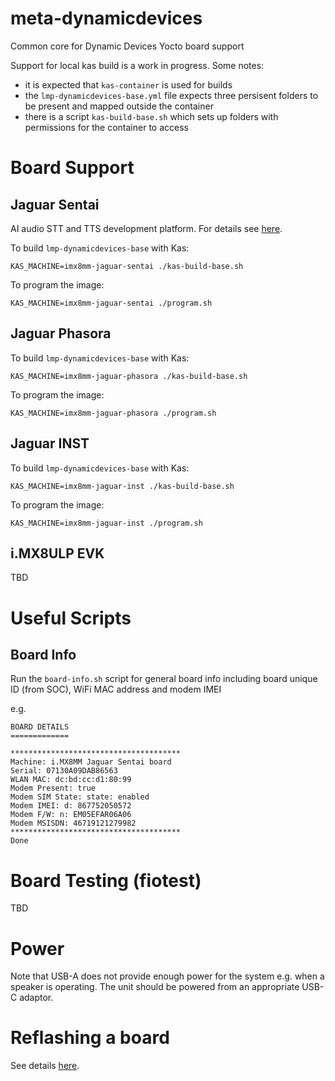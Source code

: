 # meta-dynamicdevices

Common core for Dynamic Devices Yocto board support

Support for local kas build is a work in progress. Some notes:

- it is expected that `kas-container` is used for builds
- the `lmp-dynamicdevices-base.yml` file expects three persisent folders to be present and mapped outside the container
- there is a script `kas-build-base.sh` which sets up folders with permissions for the container to access

# Board Support

## Jaguar Sentai

AI audio STT and TTS development platform. For details see [here](https://github.com/DynamicDevices/meta-dynamicdevices/wiki/Jaguar-Sentai-Board).

To build `lmp-dynamicdevices-base` with Kas:

`KAS_MACHINE=imx8mm-jaguar-sentai ./kas-build-base.sh`

To program the image:

`KAS_MACHINE=imx8mm-jaguar-sentai ./program.sh`

## Jaguar Phasora

To build `lmp-dynamicdevices-base` with Kas:

`KAS_MACHINE=imx8mm-jaguar-phasora ./kas-build-base.sh`

To program the image:

`KAS_MACHINE=imx8mm-jaguar-phasora ./program.sh`

## Jaguar INST

To build `lmp-dynamicdevices-base` with Kas:

`KAS_MACHINE=imx8mm-jaguar-inst ./kas-build-base.sh`

To program the image:

`KAS_MACHINE=imx8mm-jaguar-inst ./program.sh`

## i.MX8ULP EVK

TBD

# Useful Scripts

## Board Info

Run the `board-info.sh` script for general board info including board unique ID (from SOC), WiFi MAC address and modem IMEI

e.g.

```
BOARD DETAILS
=============

**************************************
Machine: i.MX8MM Jaguar Sentai board
Serial: 07130A09DAB86563
WLAN MAC: dc:bd:cc:d1:80:99
Modem Present: true
Modem SIM State: state: enabled
Modem IMEI: d: 867752050572
Modem F/W: n: EM05EFAR06A06
Modem MSISDN: 46719121279982
**************************************
Done
```
# Board Testing (fiotest)

TBD

# Power

Note that USB-A does not provide enough power for the system e.g. when a speaker is operating. The unit should be powered from an appropriate USB-C adaptor.

# Reflashing a board

See details [here](https://github.com/DynamicDevices/meta-dynamicdevices/wiki/Flashing-a-Jaguar-board-with-a-Yocto-Embedded-Linux-image).
